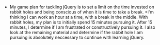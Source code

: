* My game plan for tackling jQuery is to set a limit on the time invested on rabbit holes and being conscious of when it is time to take a break. 
	*I'm thinking I can work an hour at a time, with a break in the middle. With rabbit holes, my plan is to initially spend 15 minutes pursuing it. After 15 minutes, I determine if I am frustrated or constructively pursuing it. I also look at the remaining material and determine if the rabbit hole I am pursuing is absolutely neccessary to continue with learning jQuery. 